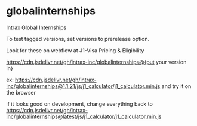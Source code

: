 # globalinternships
Intrax Global Internships

To test tagged versions, set versions to prerelease option.

Look for these on webflow at J1-Visa Pricing & Eligibility

https://cdn.jsdelivr.net/gh/intrax-inc/globalinternships@{put your version in}

ex: https://cdn.jsdelivr.net/gh/intrax-inc/globalinternships@1.1.21/js/j1_calculator/j1_calculator.min.js and try it on the browser

if it looks good on development, change everything back to https://cdn.jsdelivr.net/gh/intrax-inc/globalinternships@latest/js/j1_calculator/j1_calculator.min.js


